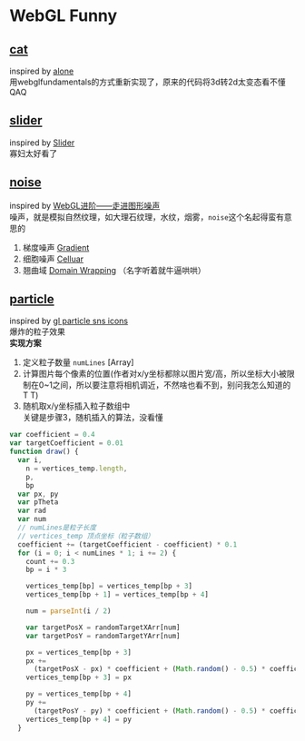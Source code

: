 # WebGL Funny

## [cat](https://g-weld.vercel.app/cat/cat.html)
inspired by [alone](https://codepen.io/ge1doot/pen/ooomdy)  
用webglfundamentals的方式重新实现了，原来的代码将3d转2d太变态看不懂QAQ

## [slider](https://g-weld.vercel.app/slider/index.html)
inspired by [Slider](https://codepen.io/ashthornton/pen/KRQbMO)  
寡妇太好看了

## [noise](https://g-weld.vercel.app/noise/index.html)
inspired by [WebGL进阶——走进图形噪声](https://juejin.cn/post/6844903862298476557#heading-11)  
噪声，就是模拟自然纹理，如大理石纹理，水纹，烟雾，`noise`这个名起得蛮有意思的  
1. 梯度噪声 [Gradient](https://g-weld.vercel.app/noise/gradient.html)
2. 细胞噪声 [Celluar](https://g-weld.vercel.app/noise/cell.html)
3. 翘曲域 [Domain Wrapping](https://g-weld.vercel.app/noise/wrapping.html) （名字听着就牛逼哄哄）

## [particle](https://g-weld.vercel.app/particle/index2.html) 
inspired by [gl particle sns icons](https://codepen.io/kenjiSpecial/pen/wavooR?editors=1010)  
爆炸的粒子效果  
**实现方案**  
1. 定义粒子数量 `numLines` [Array]
2. 计算图片每个像素的位置(作者对x/y坐标都除以图片宽/高，所以坐标大小被限制在0~1之间，所以要注意将相机调近，不然啥也看不到，别问我怎么知道的T T)
3. 随机取x/y坐标插入粒子数组中  
关键是步骤3，随机插入的算法，没看懂
```javascript
var coefficient = 0.4
var targetCoefficient = 0.01
function draw() {
  var i,
    n = vertices_temp.length,
    p,
    bp
  var px, py
  var pTheta
  var rad
  var num
  // numLines是粒子长度
  // vertices_temp 顶点坐标（粒子数组）
  coefficient += (targetCoefficient - coefficient) * 0.1
  for (i = 0; i < numLines * 1; i += 2) {
    count += 0.3
    bp = i * 3

    vertices_temp[bp] = vertices_temp[bp + 3]
    vertices_temp[bp + 1] = vertices_temp[bp + 4]

    num = parseInt(i / 2)

    var targetPosX = randomTargetXArr[num]
    var targetPosY = randomTargetYArr[num]

    px = vertices_temp[bp + 3]
    px +=
      (targetPosX - px) * coefficient + (Math.random() - 0.5) * coefficient
    vertices_temp[bp + 3] = px

    py = vertices_temp[bp + 4]
    py +=
      (targetPosY - py) * coefficient + (Math.random() - 0.5) * coefficient
    vertices_temp[bp + 4] = py
  }     
```
